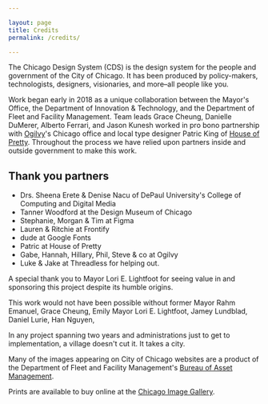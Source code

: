 ```yaml
---

layout: page
title: Credits
permalink: /credits/

---
```


The Chicago Design System (CDS) is the design system for the people and government of the City of Chicago. It has been produced by policy-makers, technologists, designers, visionaries, and more–all people like you.

Work began early in 2018 as a unique collaboration between the Mayor's Office, the Department of Innovation & Technology, and the Department of Fleet and Facility Management. Team leads Grace Cheung, Danielle DuMerer, Alberto Ferrari, and Jason Kunesh worked in pro bono partnership with [Ogilvy](https://ogilvy.com/)'s Chicago office and local type designer Patric King of [House of Pretty](https://xo.houseofpretty.com). Throughout the process we have relied upon partners inside and outside government to make this work.

## Thank you partners

* Drs. Sheena Erete & Denise Nacu of DePaul University's College of Computing and Digital Media
* Tanner Woodford at the Design Museum of Chicago
* Stephanie, Morgan & Tim at Figma
* Lauren & Ritchie at Frontify
* dude at Google Fonts
* Patric at House of Pretty
* Gabe, Hannah, Hillary, Phil, Steve & co at Ogilvy
* Luke & Jake at Threadless for helping out.

A special thank you to Mayor Lori E. Lightfoot for seeing value in and sponsoring this project despite its humble origins.


This work would not have been possible without former Mayor Rahm Emanuel, Grace Cheung, Emily Mayor Lori E. Lightfoot, Jamey Lundblad, Daniel Lurie, Han Nguyen,


In any project spanning two years and administrations just to get to implementation, a village doesn't cut it. It takes a city.




Many of the images appearing on City of Chicago websites are a product of the Department of Fleet and Facility Management's <a href="https://chicago.gov/content/city/en/depts/dgs/provdrs/asset_management.html" target="_self" title="Bureau of Asset Management">Bureau of Asset Management</a>.

Prints are available to buy online at the [Chicago Image Gallery](https://chicagoimagegallery.cityofchicago.org/).